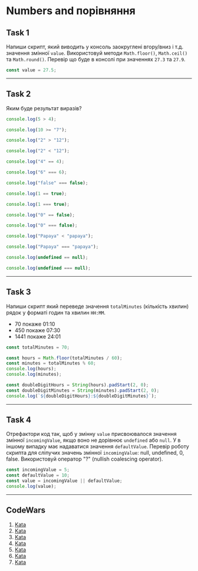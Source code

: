 # Numbers and порівняння

## Task 1

Напиши скрипт, який виводить у консоль заокруглені вгору/вниз і т.д. значення
змінної `value`. Використовуй методи `Math.floor()`, `Math.ceil()` та
`Math.round()`. Перевір що буде в консолі при значеннях `27.3` та `27.9`.

```js
const value = 27.5;
```

---

## Task 2

Яким буде результат виразів?

```js
console.log(5 > 4);

console.log(10 >= "7");

console.log("2" > "12");

console.log("2" < "12");

console.log("4" == 4);

console.log("6" === 6);

console.log("false" === false);

console.log(1 == true);

console.log(1 === true);

console.log("0" == false);

console.log("0" === false);

console.log("Papaya" < "papaya");

console.log("Papaya" === "papaya");

console.log(undefined == null);

console.log(undefined === null);
```

---

## Task 3

Напиши скрипт який переведе значення `totalMinutes` (кількість хвилин)
рядок у форматі годин та хвилин `HH:MM`.

- 70 покаже 01:10
- 450 покаже 07:30
- 1441 покаже 24:01

```js
const totalMinutes = 70;

const hours = Math.floor(totalMinutes / 60);
const minutes = totalMinutes % 60;
console.log(hours);
console.log(minutes);

const doubleDigitHours = String(hours).padStart(2, 0);
const doubleDigitMinutes = String(minutes).padStart(2, 0);
console.log(`${doubleDigitHours}:${doubleDigitMinutes}`);
```

---

## Task 4

Отрефактори код так, щоб у змінну `value` присвоювалося значення
змінної `incomingValue`, якщо воно не дорівнює `undefined` або `null`. У
в іншому випадку має надаватися значення `defaultValue`. Перевір роботу
скрипта для сліпучих значень змінної `incomingValue`: null, undefined, 0,
false. Використовуй оператор "?" (nullish coalescing operator).

```js
const incomingValue = 5;
const defaultValue = 10;
const value = incomingValue || defaultValue;
console.log(value);
```

---

## CodeWars

1. [Kata](https://www.codewars.com/kata/5748838ce2fab90b86001b1a)
1. [Kata](https://www.codewars.com/kata/55fab1ffda3e2e44f00000c6)
1. [Kata](https://www.codewars.com/kata/55f9b48403f6b87a7c0000bd/train/javascript)
1. [Kata](https://www.codewars.com/kata/55f9bca8ecaa9eac7100004a)
1. [Kata](https://www.codewars.com/kata/55a5befdf16499bffb00007b/train/javascript)
1. [Kata](https://www.codewars.com/kata/5708f682c69b48047b000e07)
1. [Kata](https://www.codewars.com/kata/5bb0c58f484fcd170700063d)
